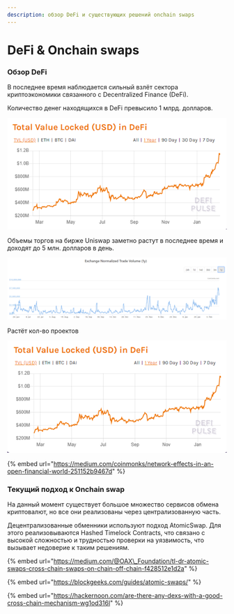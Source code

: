 ```yaml
---
description: обзор DeFi и существующих решений onchain swaps
---
```


# DeFi & Onchain swaps

### Обзор DeFi

В последнее время наблюдается сильный взлёт сектора криптоэкономики связанного с Decentralized Finance \(DeFi\). 

Количество денег находящихся в DeFi превысило 1 млрд. долларов.

![&#x41A;&#x43E;&#x43B;&#x438;&#x447;&#x435;&#x441;&#x442;&#x432;&#x43E; &#x434;&#x435;&#x43D;&#x435;&#x433; &#x43D;&#x430;&#x445;&#x43E;&#x434;&#x44F;&#x449;&#x438;&#x445;&#x441;&#x44F; &#x432; DeFi](.gitbook/assets/image%20%281%29.png)

Объемы торгов на бирже Uniswap заметно растут в последнее время и доходят до 5 млн. долларов в день.

![&#x41E;&#x431;&#x44A;&#x451;&#x43C;&#x44B; &#x442;&#x43E;&#x440;&#x433;&#x43E;&#x432; &#x43D;&#x430; uniswap &#x431;&#x438;&#x440;&#x436;&#x435;](.gitbook/assets/image%20%2810%29.png)

Растёт кол-во проектов



![The financial system builds itself on top of what is available.](.gitbook/assets/image%20%282%29.png)

{% embed url="https://medium.com/coinmonks/network-effects-in-an-open-financial-world-251152b9467d" %}



### Текущий подход к Onchain swap

На данный момент существует большое множество сервисов обмена криптовалют, но все они реализованы через централизованную часть. 

Децентрализованные обменники используют подход AtomicSwap. Для этого реализовываются Hashed Timelock Contracts, что связано с высокой сложностью и трудностью проверки на уязвимость, что вызывает недоверие к таким решениям.

{% embed url="https://medium.com/@OAX\_Foundation/tl-dr-atomic-swaps-cross-chain-swaps-on-chain-off-chain-f428512e1d2a" %}

{% embed url="https://blockgeeks.com/guides/atomic-swaps/" %}

{% embed url="https://hackernoon.com/are-there-any-dexs-with-a-good-cross-chain-mechanism-wg1od316l" %}







## 



